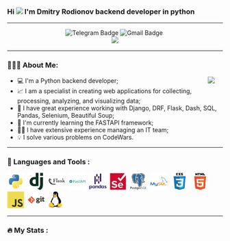 ### Hi <img src="https://raw.githubusercontent.com/iampavangandhi/iampavangandhi/master/gifs/Hi.gif" width="30"/> I'm Dmitry Rodionov backend developer in python

---

<div id="badges" align="center">
  <img src="https://img.shields.io/badge/dmitr_rod-%230095D5.svg?&style=flat-square&logo=telegram&logoColor=white&link=https://t.me/dmitr_rod" alt="Telegram Badge"/>
  <img src="https://img.shields.io/badge/-dmitr.rod@gmail.com-c14438?style=flat-square&logo=Gmail&logoColor=white&link=mailto:dmitr.rod@gmail.com@gmail.com" alt="Gmail Badge"/>
  <img src="https://komarev.com/ghpvc/?username=VerP404&style=flat-square&color=blue" alt=""/>
<div id="header" align="center">
  <img src="https://media.giphy.com/media/v1.Y2lkPTc5MGI3NjExYjNycGxzazZpdXVteXRoMmZjZ3ZxdWJsNWN6Zm1qZms0Y3JqcXdiYSZlcD12MV9pbnRlcm5hbF9naWZfYnlfaWQmY3Q9Zw/dWesBcTLavkZuG35MI/giphy.gif" width="350"/>
</div>
</div>


---

### 👨🏻‍💻 About Me:
<p dir="auto"><animated-image data-catalyst="" style="float: right; width: 50px;"><a target="_blank" rel="noopener noreferrer nofollow" href="https://media.giphy.com/media/UtEd87cLAH789bR5sk/giphy.gif" data-target="animated-image.originalLink"><img align="right" src="https://media.giphy.com/media/UtEd87cLAH789bR5sk/giphy.gif" data-canonical-src="https://media.giphy.com/media/KAq5w47R9rmTuvWOWa/giphy.gif" style="width: 70%; max-width: 100%; display: inline-block;" data-target="animated-image.originalImage"></a></animated-image></p> 
<ul>
  <li>💻 I'm a Python backend developer;</li>
  <li>📈 I am a specialist in creating web applications for collecting, processing, analyzing, and visualizing data;</li>
  <li>🔭 I have great experience working with Django, DRF, Flask, Dash, SQL, Pandas, Selenium, Beautiful Soup;</li>
  <li>📖 I'm currently learning the FASTAPI framework;</li>
  <li>👨👩 I have extensive experience managing an IT team;</li>
  <li>💡 I solve various problems on CodeWars.</li>
</ul>

---

### 🔋 Languages and Tools :

<div>
  <img src="https://github.com/devicons/devicon/blob/master/icons/python/python-original.svg" title="Python" alt="Python" width="40" height="40"/>&nbsp;
  <img src="https://github.com/devicons/devicon/blob/master/icons/django/django-plain.svg" title="Django" alt="Django" width="40" height="40"/>&nbsp;
  <img src="https://github.com/devicons/devicon/blob/master/icons/flask/flask-original-wordmark.svg" title="Flask" alt="Flask" width="40" height="40"/>&nbsp;
  <img src="https://github.com/devicons/devicon/blob/master/icons/fastapi/fastapi-original-wordmark.svg" title="FastAPI" alt="FastAPI" width="40" height="40"/>&nbsp;
  <img src="https://github.com/devicons/devicon/blob/master/icons/pandas/pandas-original-wordmark.svg" title="Pandas" alt="Pandas" width="40" height="40"/>&nbsp;
  <img src="https://github.com/devicons/devicon/blob/master/icons/selenium/selenium-original.svg" title="Selenium" alt="Selenium" width="40" height="40"/>&nbsp;
  <img src="https://github.com/devicons/devicon/blob/master/icons/postgresql/postgresql-original-wordmark.svg" title="PostgreSQL" alt="PostgreSQL" width="40" height="40"/>&nbsp;
  <img src="https://github.com/devicons/devicon/blob/master/icons/mysql/mysql-original-wordmark.svg" title="MySQL"  alt="MySQL" width="40" height="40"/>&nbsp;
  <img src="https://github.com/devicons/devicon/blob/master/icons/css3/css3-original-wordmark.svg"  title="CSS3" alt="CSS" width="40" height="40"/>&nbsp;
  <img src="https://github.com/devicons/devicon/blob/master/icons/html5/html5-original-wordmark.svg" title="HTML5" alt="HTML" width="40" height="40"/>&nbsp;
  <img src="https://github.com/devicons/devicon/blob/master/icons/javascript/javascript-original.svg" title="JavaScript" alt="JavaScript" width="40" height="40"/>&nbsp;
  <img src="https://github.com/devicons/devicon/blob/master/icons/git/git-original-wordmark.svg" title="Git" alt="Git" width="40" height="40"/>
  <img src="https://github.com/devicons/devicon/blob/master/icons/linux/linux-original.svg" title="Linux" alt="Linux" width="40" height="40"/>
</div>

---

### :fire: My Stats :

